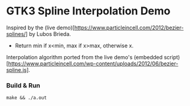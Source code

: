 # GTK3 Spline Interpolation Demo

Inspired by the (live demo)[https://www.particleincell.com/2012/bezier-splines/] by Lubos Brieda.
 * Return min if x<min, max if x>max, otherwise x.

Interpolation algorithm ported from the live demo's (embedded script)[https://www.particleincell.com/wp-content/uploads/2012/06/bezier-spline.js].

### Build & Run

    make && ./a.out
